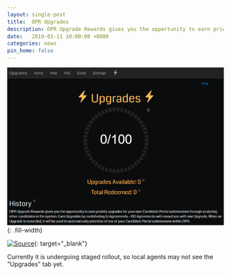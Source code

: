 ```yaml
---
layout: single-post
title:  OPR Upgrades
description: OPR Upgrade Rewards gives you the opportunity to earn priority upgrades for your own Candidate Portal submissions through analyzing other candidates in the system
date:   2019-01-11 10:00:00 +0800
categories: news
pin_home: false
---
```


<!--
<div class="row justify-content-center mb-3">
<div class="col-8 col-sm-6 col-md-4">
  <img src="/assets/images/news/opr_upgrades.png" class="img-responsive" />
</div>
</div>
//-->
![OPR Upgrades](/assets/images/news/opr_upgrades.png){: .fill-width}


[![Source](https://img.shields.io/badge/Source-reddit-red.svg?logo=reddit)](https://www.reddit.com/r/Ingress/comments/aeo2o8/opr_upgrades_now_avaliable/){: target="_blank"} 

Currently it is undergoing staged rollout, so local agents may not see the "Upgrades" tab yet.

